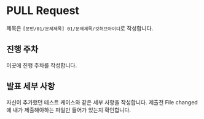# PULL Request
제목은 `[분반/01/문제제목] 01/문제제목/깃허브아이디`로 작성합니다.

## 진행 주차
이곳에 진행 주차를 작성합니다.

## 발표 세부 사항
자신이 추가했던 테스트 케이스와 같은 세부 사항을 작성합니다.
제출전 File changed에 내가 제출해야하는 파일만 들어가 있는지 확인합니다.

